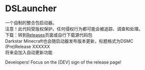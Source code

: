 # DSLauncher
一个自制的整合包启动器。  
注意！此代码受版权保护。任何侵权行为都可能会被追踪、调查和处理。  
下载：转到[Releases](https://github.com/ccjjfdyqlhy/DSLauncher/releases)页面或自行下载源代码包  
Darkstar Minecraft也会随启动器发布版本更新，标题格式为DSMC (Pre)Release XXXXXX  
将来会加入自动更新功能

Developers! Focus on the [DEV] sign of the release page!
